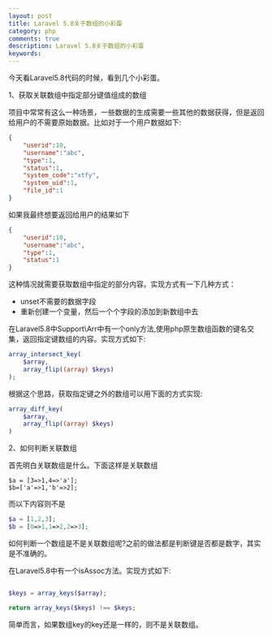 ```yaml
---
layout: post
title: Laravel 5.8关于数组的小彩蛋
category: php
comments: true
description: Laravel 5.8关于数组的小彩蛋
keywords: 
---
```


今天看Laravel5.8代码的时候，看到几个小彩蛋。


1、获取关联数组中指定部分键值组成的数组

项目中常常有这么一种场景，一些数据的生成需要一些其他的数据获得，但是返回给用户的不需要原始数据。比如对于一个用户数据如下:

```json
{
    "userid":10,
    "username":"abc",
    "type":1,
    "status":1,
    "system_code":"xtfy",
    "system_uid":1,
    "file_id":1
}
```

如果我最终想要返回给用户的结果如下
```json
{
    "userid":10,
    "username":"abc",
    "type":1,
    "status":1
}
```

这种情况就需要获取数组中指定的部分内容。实现方式有一下几种方式：
*   unset不需要的数据字段
*   重新创建一个变量，然后一个个字段的添加到新数组中去

<!-- more -->

在Laravel5.8中Support\Arr中有一个only方法,使用php原生数组函数的键名交集，返回指定键数组的内容。实现方式如下:

```php
array_intersect_key(
	$array, 
	array_flip((array) $keys)
);
```

根据这个思路，获取指定键之外的数组可以用下面的方式实现:


```php
array_diff_key(
	$array, 
	array_flip((array) $keys)
)
```


2、如何判断关联数组

首先明白关联数组是什么。下面这样是关联数组

```
$a = [3=>1,4=>'a'];
$b=['a'=>1,'b'=>2];
```

而以下内容则不是

```php
$a = [1,2,3];
$b = [0=>1,1=>2,2=>3];

```

如何判断一个数组是不是关联数组呢?之前的做法都是判断键是否都是数字，其实是不准确的。

在Laravel5.8中有一个isAssoc方法。实现方式如下:

```php

$keys = array_keys($array);

return array_keys($keys) !== $keys;
```

简单而言，如果数组key的key还是一样的，则不是关联数组。

